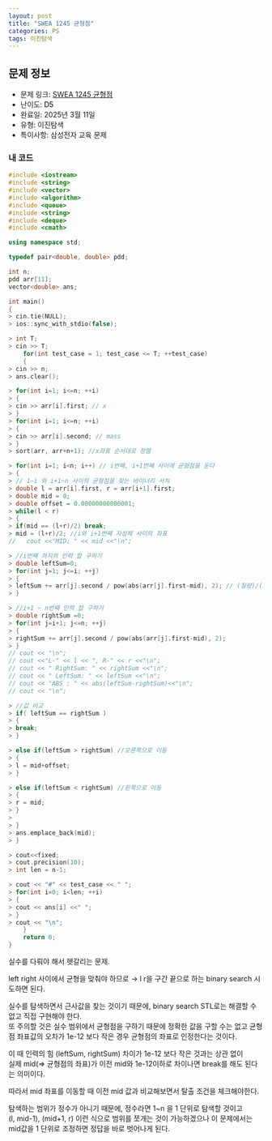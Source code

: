 ```yaml
---
layout: post
title: "SWEA 1245 균형점"
categories: PS
tags: 이진탐색
---
```


## 문제 정보
- 문제 링크: [SWEA 1245 균형점](https://swexpertacademy.com/main/code/problem/problemDetail.do?contestProbId=AV15MeBKAOgCFAYD)
- 난이도: <span style="color:#000000">D5</span>
- 완료일: 2025년 3월 11일
- 유형: 이진탐색
- 특이사항: 삼성전자 교육 문제

### 내 코드

```C++
#include <iostream>
#include <string>
#include <vector>
#include <algorithm>
#include <queue>
#include <string>
#include <deque>
#include <cmath>

using namespace std;

typedef pair<double, double> pdd;

int n;
pdd arr[11];
vector<double> ans;

int main()
{   
> cin.tie(NULL);
> ios::sync_with_stdio(false);

> int T;
> cin >> T;
	for(int test_case = 1; test_case <= T; ++test_case)
	{
> cin >> n;
> ans.clear();

> for(int i=1; i<=n; ++i)
> {
> cin >> arr[i].first; // x
> }
> for(int i=1; i<=n; ++i)
> {
> cin >> arr[i].second; // mass
> }
> sort(arr, arr+n+1); //x좌표 순서대로 정렬

> for(int i=1; i<n; i++) // i번째, i+1번째 사이에 균형점을 둔다
> {
> // 1~i 와 i+1~n 사이의 균형점을 찾는 바이너리 서치
> double l = arr[i].first, r = arr[i+1].first;
> double mid = 0;
> double offset = 0.00000000000001;
> while(l < r)
> {
> if(mid == (l+r)/2) break;
> mid = (l+r)/2; //i와 i+1번째 자성체 사이의 좌표
//   cout <<"MID: " << mid <<"\n";

> //i번째 까지의 인력 합 구하기
> double leftSum=0;
> for(int j=1; j<=i; ++j)
> {
> leftSum += arr[j].second / pow(abs(arr[j].first-mid), 2); // (질량)/(거리^2)
> }

> //i+1 ~ n번째 인력 합 구하기
> double rightSum =0;
> for(int j=i+1; j<=n; ++j)
> {
> rightSum += arr[j].second / pow(abs(arr[j].first-mid), 2);
> }
// cout << "\n";                
// cout <<"L-" << l << ", R-" << r <<"\n";
// cout << " RightSum: " << rightSum <<"\n";
// cout << " LeftSum: " << leftSum <<"\n";
// cout << "ABS : " << abs(leftSum-rightSum)<<"\n";
// cout << "\n";            

> //값 비교
> if( leftSum == rightSum )
> {
> break;
> }

> else if(leftSum > rightSum) //오른쪽으로 이동
> {
> l = mid+offset;
> }

> else if(leftSum < rightSum) //왼쪽으로 이동
> {
> r = mid;
> }
> 
> }
> ans.emplace_back(mid);
> }

> cout<<fixed;
> cout.precision(10);
> int len = n-1;

> cout << "#" << test_case << " ";
> for(int i=0; i<len; ++i)
> {
> cout << ans[i] <<" ";
> }
> cout << "\n";
	}
	return 0;
}
```

실수를 다뤄야 해서 헷갈리는 문제.

left right 사이에서 균형을 맞춰야 하므로 → l r을 구간 끝으로 하는 binary search 시도하면 된다.

실수를 탐색하면서 근사값을 찾는 것이기 때문에, binary search STL로는 해결할 수 없고 직접 구현해야 한다.  
또 주의할 것은 실수 범위에서 균형점을 구하기 때문에 정확한 값을 구할 수는 없고 균형점 좌표값의 오차가 1e-12 보다 작은 경우 균형점의 좌표로 인정한다는 것이다.  

이 때 인력의 힘 (leftSum, rightSum) 차이가 1e-12 보다 작은 것과는 상관 없이  
실제 mid(⇒ 균형점의 좌표)가 이전 mid와 1e-12이하로 차이나면 break를 해도 된다는 의미이다.  

따라서 mid 좌표를 이동할 때 이전 mid 값과 비교해보면서 탈출 조건을 체크해야한다.

탐색하는 범위가 정수가 아니기 때문에, 정수라면 1~n 을 1 단위로 탐색할 것이고   
(l, mid-1), (mid+1, r) 이런 식으로 범위를 쪼개는 것이 가능하겠으나 이 문제에서는 mid값을 1 단위로 조정하면 정답을 바로 벗어나게 된다.  
  

